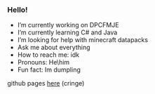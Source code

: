 ### Hello!

- I’m currently working on DPCFMJE
- I’m currently learning C# and Java
- I’m looking for help with minecraft datapacks
- Ask me about everything
- How to reach me: idk
- Pronouns: He\him
- Fun fact: Im dumpling

github pages [here](https://quitrindev.cf/) (cringe)
